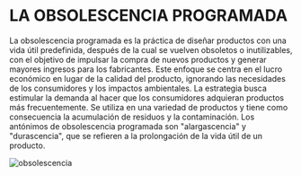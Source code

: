 # LA OBSOLESCENCIA PROGRAMADA

La obsolescencia programada es la práctica de diseñar productos con una vida útil predefinida, después de la cual se vuelven obsoletos o inutilizables, con el objetivo de impulsar la compra de nuevos productos y generar mayores ingresos para los fabricantes. Este enfoque se centra en el lucro económico en lugar de la calidad del producto, ignorando las necesidades de los consumidores y los impactos ambientales. La estrategia busca estimular la demanda al hacer que los consumidores adquieran productos más frecuentemente. Se utiliza en una variedad de productos y tiene como consecuencia la acumulación de residuos y la contaminación. Los antónimos de obsolescencia programada son "alargascencia" y "durascencia", que se refieren a la prolongación de la vida útil de un producto.

![obsolescencia](https://www.areatecnologia.com/imagenes/obsolescencia-programada.jpg)

